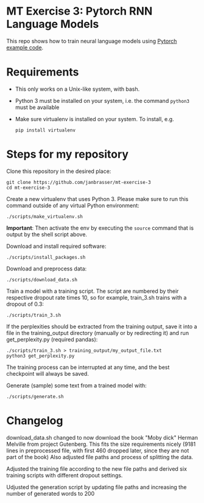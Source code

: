 # MT Exercise 3: Pytorch RNN Language Models

This repo shows how to train neural language models using [Pytorch example code](https://github.com/pytorch/examples/tree/master/word_language_model).

# Requirements

- This only works on a Unix-like system, with bash.
- Python 3 must be installed on your system, i.e. the command `python3` must be available
- Make sure virtualenv is installed on your system. To install, e.g.

    `pip install virtualenv`

# Steps for my repository

Clone this repository in the desired place:

    git clone https://github.com/janbrasser/mt-exercise-3
    cd mt-exercise-3

Create a new virtualenv that uses Python 3. Please make sure to run this command outside of any virtual Python environment:

    ./scripts/make_virtualenv.sh

**Important**: Then activate the env by executing the `source` command that is output by the shell script above.

Download and install required software:

    ./scripts/install_packages.sh

Download and preprocess data:

    ./scripts/download_data.sh

Train a model with a training script. The script are numbered by their respective dropout rate times 10, so for example, train_3.sh trains with a dropout of 0.3:

    ./scripts/train_3.sh

If the perplexities should be extracted from the training output, save it into a file in the training_output directory (manually or by redirecting it) and run get_perplexity.py (required pandas):

	./scripts/train_3.sh > training_output/my_output_file.txt
	python3 get_perplexity.py

The training process can be interrupted at any time, and the best checkpoint will always be saved.

Generate (sample) some text from a trained model with:

    ./scripts/generate.sh
	
# Changelog

download_data.sh changed to now download the book "Moby dick" Herman Melville from project Gutenberg. 
This fits the size requirements nicely (9181 lines in preprocessed file, with first 460 dropped later, since they are not part of the book)
Also adjusted file paths and process of splitting the data.

Adjusted the training file according to the new file paths and derived six training scripts with different dropout settings.

Udjusted the generation script by updating file paths and increasing the number of generated words to 200

